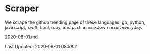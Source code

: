 # Scraper

We scrape the github trending page of these languages: go, python, javascript, swift, html, ruby, and push a markdown result everyday.

[2020-08-01.md](https://github.com/henson/Scraper/blob/master/2020-08-01.md)

Last Updated: 2020-08-01 08:58:11